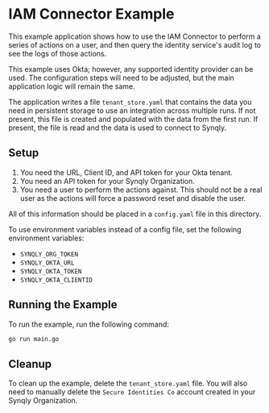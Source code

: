 # IAM Connector Example

This example application shows how to use the IAM Connector to perform a series of actions on a user, and then query the identity service's audit log to see the logs of those actions.

This example uses Okta; however, any supported identity provider can be used. The configuration steps will need to be adjusted, but the main application logic will remain the same.

The application writes a file `tenant_store.yaml` that contains the data you need in persistent storage to use an integration across multiple runs. If not present, this file is created and populated with the data from the first run. If present, the file is read and the data is used to connect to Synqly.

## Setup

1. You need the URL, Client ID, and API token for your Okta tenant.
2. You need an API token for your Synqly Organization.
3. You need a user to perform the actions against. This should not be a real user as the actions will force a password reset and disable the user.

All of this information should be placed in a `config.yaml` file in this directory.

To use environment variables instead of a config file, set the following environment variables:

* `SYNQLY_ORG_TOKEN`
* `SYNQLY_OKTA_URL`
* `SYNQLY_OKTA_TOKEN`
* `SYNQLY_OKTA_CLIENTID`

## Running the Example

To run the example, run the following command:

```bash
go run main.go
```

## Cleanup

To clean up the example, delete the `tenant_store.yaml` file. You will also need to manually delete the `Secure Identities Co` account created in your Synqly Organization.
